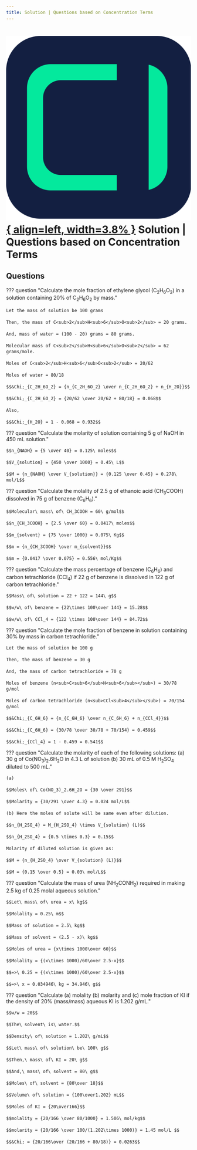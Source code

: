 ```yaml
---
title: Solution | Questions based on Concentration Terms
---
```


# [![ChemistryEdu Logo](../../images/favicon.svg){ align=left, width=3.8% }](../../index.md)  Solution | Questions based on Concentration Terms

## Questions

??? question "Calculate the mole fraction of ethylene glycol (C<sub>2</sub>H<sub>6</sub>O<sub>2</sub>) in a solution containing 20% of C<sub>2</sub>H<sub>6</sub>O<sub>2</sub> by mass."

    Let the mass of solution be 100 grams

    Then, the mass of C<sub>2</sub>H<sub>6</sub>O<sub>2</sub> = 20 grams.

    And, mass of water = (100 - 20) grams = 80 grams.

    Molecular mass of C<sub>2</sub>H<sub>6</sub>O<sub>2</sub> = 62 grams/mole.

    Moles of C<sub>2</sub>H<sub>6</sub>O<sub>2</sub> = 20/62

    Moles of water = 80/18

    $$&Chi;_{C_2H_6O_2} = {n_{C_2H_6O_2} \over n_{C_2H_6O_2} + n_{H_2O}}$$

    $$&Chi;_{C_2H_6O_2} = {20/62 \over 20/62 + 80/18} = 0.068$$

    Also,

    $$&Chi;_{H_2O} = 1 - 0.068 = 0.932$$

??? question "Calculate the molarity of solution containing 5 g of NaOH in 450 mL solution."

    $$n_{NAOH} = {5 \over 40} = 0.125\ moles$$

    $$V_{solution} = {450 \over 1000} = 0.45\ L$$

    $$M = {n_{NAOH} \over V_{solution}} = {0.125 \over 0.45} = 0.278\ mol/L$$

??? question "Calculate the molality of 2.5 g of ethanoic acid (CH<sub>3</sub>COOH) dissolved in 75 g of benzene (C<sub>6</sub>H<sub>6</sub>)."

    $$Molecular\ mass\ of\ CH_3COOH = 60\ g/mol$$

    $$n_{CH_3COOH} = {2.5 \over 60} = 0.0417\ moles$$

    $$m_{solvent} = {75 \over 1000} = 0.075\ Kg$$

    $$m = {n_{CH_3COOH} \over m_{solvent}}$$

    $$m = {0.0417 \over 0.075} = 0.556\ mol/Kg$$

??? question "Calculate the mass percentage of benzene (C<sub>6</sub>H<sub>6</sub>) and carbon tetrachloride (CCl<sub>4</sub>) if 22 g of benzene is dissolved in 122 g of carbon tetrachloride."

    $$Mass\ of\ solution = 22 + 122 = 144\ g$$

    $$w/w\ of\ benzene = {22\times 100\over 144} = 15.28$$

    $$w/w\ of\ CCl_4 = {122 \times 100\over 144} = 84.72$$

??? question "Calculate the mole fraction of benzene in solution containing 30% by mass in carbon tetrachloride."

    Let the mass of solution be 100 g

    Then, the mass of benzene = 30 g

    And, the mass of carbon tetrachloride = 70 g

    Moles of benzene (n<sub>C<sub>6</sub>H<sub>6</sub></sub>) = 30/78 g/mol

    Moles of carbon tetrachloride (n<sub>CCl<sub>4</sub></sub>) = 70/154 g/mol

    $$&Chi;_{C_6H_6} = {n_{C_6H_6} \over n_{C_6H_6} + n_{CCl_4}}$$

    $$&Chi;_{C_6H_6} = {30/78 \over 30/78 + 70/154} = 0.459$$

    $$&Chi;_{CCl_4} = 1 - 0.459 = 0.541$$

??? question "Calculate the molarity of each of the following solutions: (a) 30 g of Co(NO<sub>3</sub>)<sub>2</sub>.6H<sub>2</sub>O in 4.3 L of solution (b) 30 mL of 0.5 M H<sub>2</sub>SO<sub>4</sub> diluted to 500 mL."

    (a)

    $$Moles\ of\ Co(NO_3)_2.6H_2O = {30 \over 291}$$

    $$Molarity = {30/291 \over 4.3} = 0.024 mol/L$$

    (b) Here the moles of solute will be same even after dilution.

    $$n_{H_2SO_4} = M_{H_2SO_4} \times V_{solution} (L)$$

    $$n_{H_2SO_4} = {0.5 \times 0.3} = 0.15$$

    Molarity of diluted solution is given as:

    $$M = {n_{H_2SO_4} \over V_{solution} (L)}$$

    $$M = {0.15 \over 0.5} = 0.03\ mol/L$$

??? question "Calculate the mass of urea (NH<sub>2</sub>CONH<sub>2</sub>) required in making 2.5 kg of 0.25 molal aqueous solution."

    $$Let\ mass\ of\ urea = x\ kg$$

    $$Molality = 0.25\ m$$

    $$Mass of solution = 2.5\ kg$$

    $$Mass of solvent = (2.5 - x)\ kg$$

    $$Moles of urea = {x\times 1000\over 60}$$

    $$Molality = {(x\times 1000)/60\over 2.5-x}$$

    $$=>\ 0.25 = {(x\times 1000)/60\over 2.5-x}$$

    $$=>\ x = 0.034946\ kg = 34.946\ g$$

??? question "Calculate (a) molality (b) molarity and (c) mole fraction of KI if the density of 20% (mass/mass) aqueous KI is 1.202 g/mL."

    $$w/w = 20$$

    $$The\ solvent\ is\ water.$$

    $$Density\ of\ solution = 1.202\ g/mL$$

    $$Let\ mass\ of\ solution\ be\ 100\ g$$

    $$Then,\ mass\ of\ KI = 20\ g$$

    $$And,\ mass\ of\ solvent = 80\ g$$

    $$Moles\ of\ solvent = {80\over 18}$$

    $$Volume\ of\ solution = {100\over1.202} mL$$

    $$Moles of KI = {20\over166}$$

    $$molality = {20/166 \over 80/1000} = 1.506\ mol/kg$$

    $$molarity = {20/166 \over 100/(1.202\times 1000)} = 1.45 mol/L $$

    $$&Chi; = {20/166\over (20/166 + 80/18)} = 0.0263$$

